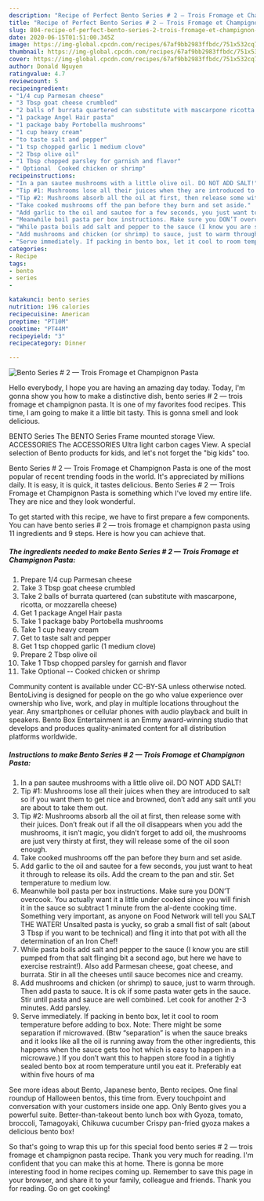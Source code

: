 ```yaml
---
description: "Recipe of Perfect Bento Series # 2 — Trois Fromage et Champignon Pasta"
title: "Recipe of Perfect Bento Series # 2 — Trois Fromage et Champignon Pasta"
slug: 804-recipe-of-perfect-bento-series-2-trois-fromage-et-champignon-pasta
date: 2020-06-15T01:51:00.345Z
image: https://img-global.cpcdn.com/recipes/67af9bb2983ffbdc/751x532cq70/bento-series-2-trois-fromage-et-champignon-pasta-recipe-main-photo.jpg
thumbnail: https://img-global.cpcdn.com/recipes/67af9bb2983ffbdc/751x532cq70/bento-series-2-trois-fromage-et-champignon-pasta-recipe-main-photo.jpg
cover: https://img-global.cpcdn.com/recipes/67af9bb2983ffbdc/751x532cq70/bento-series-2-trois-fromage-et-champignon-pasta-recipe-main-photo.jpg
author: Donald Nguyen
ratingvalue: 4.7
reviewcount: 5
recipeingredient:
- "1/4 cup Parmesan cheese"
- "3 Tbsp goat cheese crumbled"
- "2 balls of burrata quartered can substitute with mascarpone ricotta or mozzarella cheese"
- "1 package Angel Hair pasta"
- "1 package baby Portobella mushrooms"
- "1 cup heavy cream"
- "to taste salt and pepper"
- "1 tsp chopped garlic 1 medium clove"
- "2 Tbsp olive oil"
- "1 Tbsp chopped parsley for garnish and flavor"
- " Optional  Cooked chicken or shrimp"
recipeinstructions:
- "In a pan sautee mushrooms with a little olive oil. DO NOT ADD SALT!"
- "Tip #1: Mushrooms lose all their juices when they are introduced to salt so if you want them to get nice and browned, don’t add any salt until you are about to take them out."
- "Tip #2: Mushrooms absorb all the oil at first, then release some with their juices. Don’t freak out if all the oil disappears when you add the mushrooms, it isn’t magic, you didn’t forget to add oil, the mushrooms are just very thirsty at first, they will release some of the oil soon enough."
- "Take cooked mushrooms off the pan before they burn and set aside."
- "Add garlic to the oil and sautee for a few seconds, you just want to heat it through to release its oils. Add the cream to the pan and stir. Set temperature to medium low."
- "Meanwhile boil pasta per box instructions. Make sure you DON’T overcook. You actually want it a little under cooked since you will finish it in the sauce so subtract 1 minute from the al-dente cooking time. Something very important, as anyone on Food Network will tell you SALT THE WATER! Unsalted pasta is yucky, so grab a small fist of salt (about 3 Tbsp if you want to be technical) and fling it into that pot with all the determination of an Iron Chef!"
- "While pasta boils add salt and pepper to the sauce (I know you are still pumped from that salt flinging bit a second ago, but here we have to exercise restraint!). Also add Parmesan cheese, goat cheese, and burrata. Stir in all the cheeses until sauce becomes nice and creamy."
- "Add mushrooms and chicken (or shrimp) to sauce, just to warm through. Then add pasta to sauce. It is ok if some pasta water gets in the sauce. Stir until pasta and sauce are well combined. Let cook for another 2-3 minutes. Add parsley."
- "Serve immediately. If packing in bento box, let it cool to room temperature before adding to box. Note: There might be some separation if microwaved. (Btw “separation” is when the sauce breaks and it looks like all the oil is running away from the other ingredients, this happens when the sauce gets too hot which is easy to happen in a microwave.) If you don’t want this to happen store food in a tightly sealed bento box at room temperature until you eat it. Preferably eat within five hours of ma"
categories:
- Recipe
tags:
- bento
- series
- 

katakunci: bento series  
nutrition: 196 calories
recipecuisine: American
preptime: "PT10M"
cooktime: "PT44M"
recipeyield: "3"
recipecategory: Dinner

---
```



![Bento Series # 2 — Trois Fromage et Champignon Pasta](https://img-global.cpcdn.com/recipes/67af9bb2983ffbdc/751x532cq70/bento-series-2-trois-fromage-et-champignon-pasta-recipe-main-photo.jpg)

Hello everybody, I hope you are having an amazing day today. Today, I'm gonna show you how to make a distinctive dish, bento series # 2 — trois fromage et champignon pasta. It is one of my favorites food recipes. This time, I am going to make it a little bit tasty. This is gonna smell and look delicious.

BENTO Series The BENTO Series Frame mounted storage View. ACCESSORIES The ACCESSORIES Ultra light carbon cages View. A special selection of Bento products for kids, and let&#39;s not forget the &#34;big kids&#34; too.

Bento Series # 2 — Trois Fromage et Champignon Pasta is one of the most popular of recent trending foods in the world. It's appreciated by millions daily. It is easy, it is quick, it tastes delicious. Bento Series # 2 — Trois Fromage et Champignon Pasta is something which I've loved my entire life. They are nice and they look wonderful.


To get started with this recipe, we have to first prepare a few components. You can have bento series # 2 — trois fromage et champignon pasta using 11 ingredients and 9 steps. Here is how you can achieve that.

<!--inarticleads1-->

##### The ingredients needed to make Bento Series # 2 — Trois Fromage et Champignon Pasta:

1. Prepare 1/4 cup Parmesan cheese
1. Take 3 Tbsp goat cheese crumbled
1. Take 2 balls of burrata quartered (can substitute with mascarpone, ricotta, or mozzarella cheese)
1. Get 1 package Angel Hair pasta
1. Take 1 package baby Portobella mushrooms
1. Take 1 cup heavy cream
1. Get to taste salt and pepper
1. Get 1 tsp chopped garlic (1 medium clove)
1. Prepare 2 Tbsp olive oil
1. Take 1 Tbsp chopped parsley for garnish and flavor
1. Take  Optional -- Cooked chicken or shrimp


Community content is available under CC-BY-SA unless otherwise noted. BentoLiving is designed for people on the go who value experience over ownership who live, work, and play in multiple locations throughout the year. Any smartphones or cellular phones with audio playback and built in speakers. Bento Box Entertainment is an Emmy award-winning studio that develops and produces quality-animated content for all distribution platforms worldwide. 

<!--inarticleads2-->

##### Instructions to make Bento Series # 2 — Trois Fromage et Champignon Pasta:

1. In a pan sautee mushrooms with a little olive oil. DO NOT ADD SALT!
1. Tip #1: Mushrooms lose all their juices when they are introduced to salt so if you want them to get nice and browned, don’t add any salt until you are about to take them out.
1. Tip #2: Mushrooms absorb all the oil at first, then release some with their juices. Don’t freak out if all the oil disappears when you add the mushrooms, it isn’t magic, you didn’t forget to add oil, the mushrooms are just very thirsty at first, they will release some of the oil soon enough.
1. Take cooked mushrooms off the pan before they burn and set aside.
1. Add garlic to the oil and sautee for a few seconds, you just want to heat it through to release its oils. Add the cream to the pan and stir. Set temperature to medium low.
1. Meanwhile boil pasta per box instructions. Make sure you DON’T overcook. You actually want it a little under cooked since you will finish it in the sauce so subtract 1 minute from the al-dente cooking time. Something very important, as anyone on Food Network will tell you SALT THE WATER! Unsalted pasta is yucky, so grab a small fist of salt (about 3 Tbsp if you want to be technical) and fling it into that pot with all the determination of an Iron Chef!
1. While pasta boils add salt and pepper to the sauce (I know you are still pumped from that salt flinging bit a second ago, but here we have to exercise restraint!). Also add Parmesan cheese, goat cheese, and burrata. Stir in all the cheeses until sauce becomes nice and creamy.
1. Add mushrooms and chicken (or shrimp) to sauce, just to warm through. Then add pasta to sauce. It is ok if some pasta water gets in the sauce. Stir until pasta and sauce are well combined. Let cook for another 2-3 minutes. Add parsley.
1. Serve immediately. If packing in bento box, let it cool to room temperature before adding to box. Note: There might be some separation if microwaved. (Btw “separation” is when the sauce breaks and it looks like all the oil is running away from the other ingredients, this happens when the sauce gets too hot which is easy to happen in a microwave.) If you don’t want this to happen store food in a tightly sealed bento box at room temperature until you eat it. Preferably eat within five hours of ma


See more ideas about Bento, Japanese bento, Bento recipes. One final roundup of Halloween bentos, this time from. Every touchpoint and conversation with your customers inside one app. Only Bento gives you a powerful suite. Better-than-takeout bento lunch box with Gyoza, tomato, broccoli, Tamagoyaki, Chikuwa cucumber Crispy pan-fried gyoza makes a delicious bento box! 

So that's going to wrap this up for this special food bento series # 2 — trois fromage et champignon pasta recipe. Thank you very much for reading. I'm confident that you can make this at home. There is gonna be more interesting food in home recipes coming up. Remember to save this page in your browser, and share it to your family, colleague and friends. Thank you for reading. Go on get cooking!
